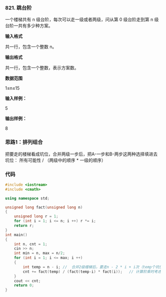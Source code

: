 ### 821. 跳台阶

一个楼梯共有 n 级台阶，每次可以走一级或者两级，问从第 0 级台阶走到第 n 级台阶一共有多少种方案。

**输入格式**

共一行，包含一个整数 n。

**输出格式**

共一行，包含一个整数，表示方案数。

**数据范围**

1≤n≤15

**输入样例：** 

5

**输出样例：** 

8

### 思路1：排列组合
把要走的楼梯看成坑位，合并两级一步后，把A-一步和B-两步这两种选择填进去坑位：
所有可能性 / （两级中的顺序 * 一级的顺序）

### 代码
```c++
#include <iostream>
#include <cmath>

using namespace std;

unsigned long fact(unsigned long n)
{
    unsigned long r = 1;
    for (int i = 1; i <= n; i ++) r *= i;
    return r; 
}
int main()
{
    int n, cnt = 1;
    cin >> n;
    int min = n, max = n/2;
    for (int i = 1; i <= max; i ++)
    {
        int temp = n - i; //  合并2级楼梯后，要走n - 2 * i + i次（temp个坑位，忽略顺序选择i个位置，几种选择？=》组合）
        cnt += fact(temp) / (fact(temp-i) * fact(i));   // 计算阶乘时考虑溢出，用unsigned long
    }
    cout << cnt;
    return 0;
}
```


